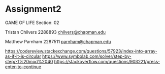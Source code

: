 # Assignment2
GAME OF LIFE
Section: 02


Tristan Chilvers
2288893
chilvers@chapman.edu

Matthew Parnham
2287511
parnham@chapman.edu

https://codereview.stackexchange.com/questions/57923/index-into-array-as-if-it-is-circular
https://www.symbolab.com/solver/step-by-step/-1%20mod%2040
https://stackoverflow.com/questions/903221/press-enter-to-continue
